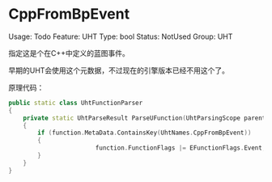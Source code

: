 # CppFromBpEvent

Usage: Todo
Feature: UHT
Type: bool
Status: NotUsed
Group: UHT

指定这是个在C++中定义的蓝图事件。

早期的UHT会使用这个元数据，不过现在的引擎版本已经不用这个了。

原理代码：

```cpp
public static class UhtFunctionParser
{
	private static UhtParseResult ParseUFunction(UhtParsingScope parentScope, UhtToken token)
	{
		if (function.MetaData.ContainsKey(UhtNames.CppFromBpEvent))
		{
						function.FunctionFlags |= EFunctionFlags.Event;
		}
	}
}
```